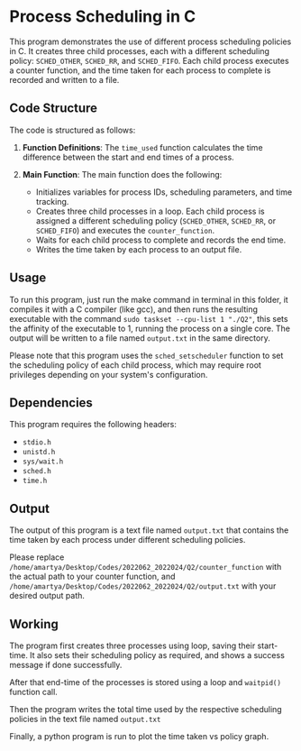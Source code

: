 # Process Scheduling in C

This program demonstrates the use of different process scheduling policies in C. It creates three child processes, each with a different scheduling policy: `SCHED_OTHER`, `SCHED_RR`, and `SCHED_FIFO`. Each child process executes a counter function, and the time taken for each process to complete is recorded and written to a file.

## Code Structure

The code is structured as follows:

1. **Function Definitions**: The `time_used` function calculates the time difference between the start and end times of a process.

2. **Main Function**: The main function does the following:
   - Initializes variables for process IDs, scheduling parameters, and time tracking.
   - Creates three child processes in a loop. Each child process is assigned a different scheduling policy (`SCHED_OTHER`, `SCHED_RR`, or `SCHED_FIFO`) and executes the `counter_function`.
   - Waits for each child process to complete and records the end time.
   - Writes the time taken by each process to an output file.

## Usage

To run this program, just run the make command in terminal in this folder, it compiles it with a C compiler (like gcc), and then runs the resulting executable with the command `sudo taskset --cpu-list 1 "./Q2"`, this sets the affinity of the executable to 1, running the process on a single core. The output will be written to a file named `output.txt` in the same directory.

Please note that this program uses the `sched_setscheduler` function to set the scheduling policy of each child process, which may require root privileges depending on your system's configuration.

## Dependencies

This program requires the following headers:

- `stdio.h`
- `unistd.h`
- `sys/wait.h`
- `sched.h`
- `time.h`

## Output

The output of this program is a text file named `output.txt` that contains the time taken by each process under different scheduling policies.

Please replace `/home/amartya/Desktop/Codes/2022062_2022024/Q2/counter_function` with the actual path to your counter function, and `/home/amartya/Desktop/Codes/2022062_2022024/Q2/output.txt` with your desired output path.

## Working

The program first creates three processes using loop, saving their start-time. It also sets their scheduling policy as required, and shows a success message if done successfully.

After that end-time of the processes is stored using a loop and `waitpid()` function call.

Then the program writes the total time used by the respective scheduling policies in the text file named `output.txt`

Finally, a python program is run to plot the time taken vs policy graph.